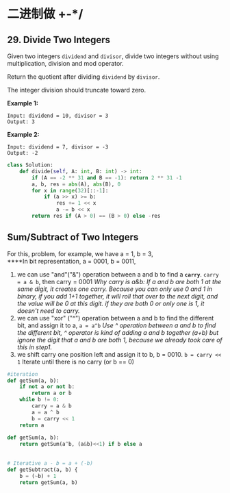 # 二进制做 +-\*/

## 29. Divide Two Integers

Given two integers `dividend` and `divisor`, divide two integers without using multiplication, division and mod operator.

Return the quotient after dividing `dividend` by `divisor`.

The integer division should truncate toward zero.

**Example 1:**

```text
Input: dividend = 10, divisor = 3
Output: 3
```

**Example 2:**

```text
Input: dividend = 7, divisor = -3
Output: -2
```

```python
class Solution:
    def divide(self, A: int, B: int) -> int:
        if (A == -2 ** 31 and B == -1): return 2 ** 31 -1
        a, b, res = abs(A), abs(B), 0
        for x in range(32)[::-1]:
            if (a >> x) >= b:
                res += 1 << x
                a -= b << x
        return res if (A > 0) == (B > 0) else -res
```



## **Sum/Subtract of Two Integers**

For this, problem, for example, we have a = 1, b = 3,  
****In bit representation, a = 0001, b = 0011,

1. we can use "and"\("&"\) operation between a and b to find a **`carry`**. `carry = a & b`, then carry = 0001 _Why carry is a&b: If a and b are both 1 at the same digit, it creates one carry. Because you can only use 0 and 1 in binary, if you add 1+1 together, it will roll that over to the next digit, and the value will be 0 at this digit. if they are both 0 or only one is 1, it doesn't need to carry._
2. we can use "xor" \("^"\) operation between a and b to find the different bit, and assign it to a, `a = a^b`   _Use ^ operation between a and b to find the different bit, ^ operator is kind of adding a and b together \(a+b\) but ignore the digit that a and b are both 1, because we already took care of this in step1._
3. we shift carry one position left and assign it to b, b = 0010. `b = carry << 1` Iterate until there is no carry \(or b == 0\)

```python
#iteration
def getSum(a, b):
	if not a or not b:
		return a or b
	while b != 0:
		carry = a & b
		a = a ^ b
		b = carry << 1
	return a
	
def getSum(a, b):
    return getSum(a^b, (a&b)<<1) if b else a
    
    
# Iterative a - b = a + (-b)
def getSubtract(a, b) {
	b = (~b) + 1
	return getSum(a, b)
```

